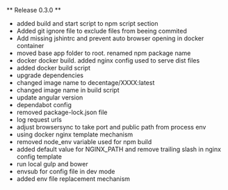 ** Release 0.3.0 **
- added build and start script to npm script section
- Added git ignore file to exclude files from beeing commited
- Add missing jshintrc and prevent auto browser opening in docker container
- moved base app folder to root. renamed npm package name
- docker docker build. added nginx config used to serve dist files
- added docker build script
- upgrade dependencies
- changed image name to decentage/XXXX:latest
- changed image name in build script
- update angular version
- dependabot config
- removed package-lock.json file
- log request urls
- adjust browsersync to take port and public path from process env
- using docker nginx template mechanism
- removed node_env variable used for npm build
- added default value for NGINX_PATH and remove trailing slash in nginx config template
- run local gulp and bower
- envsub for config file in dev mode
- added env file replacement mechanism